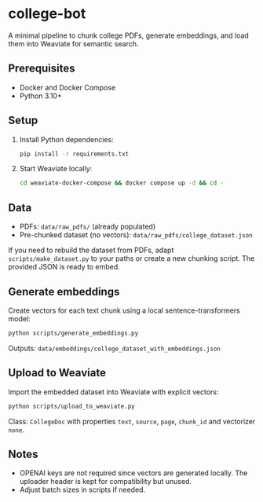 # college-bot

A minimal pipeline to chunk college PDFs, generate embeddings, and load them into Weaviate for semantic search.

## Prerequisites
- Docker and Docker Compose
- Python 3.10+

## Setup
1. Install Python dependencies:
   ```bash
   pip install -r requirements.txt
   ```
2. Start Weaviate locally:
   ```bash
   cd weaviate-docker-compose && docker compose up -d && cd -
   ```

## Data
- PDFs: `data/raw_pdfs/` (already populated)
- Pre-chunked dataset (no vectors): `data/raw_pdfs/college_dataset.json`

If you need to rebuild the dataset from PDFs, adapt `scripts/make_dataset.py` to your paths or create a new chunking script. The provided JSON is ready to embed.

## Generate embeddings
Create vectors for each text chunk using a local sentence-transformers model:
```bash
python scripts/generate_embeddings.py
```
Outputs: `data/embeddings/college_dataset_with_embeddings.json`

## Upload to Weaviate
Import the embedded dataset into Weaviate with explicit vectors:
```bash
python scripts/upload_to_weaviate.py
```
Class: `CollegeDoc` with properties `text`, `source`, `page`, `chunk_id` and vectorizer `none`.

## Notes
- OPENAI keys are not required since vectors are generated locally. The uploader header is kept for compatibility but unused.
- Adjust batch sizes in scripts if needed.